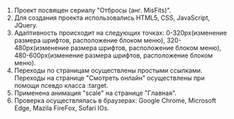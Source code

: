 1. Проект посвящен сериалу "Отбросы (анг. MisFits)".
2. Для создания проекта использовались HTML5, CSS, JavaScript, JQuery.
3. Адаптивность происходит на следующих точках: 0-320px(изменение размера шрифтов, расположение блоком меню), 320-480px(изменение размера шрифтов, расположение блоком меню), 480-600px(изменение размера шрифтов, расположение блоком меню).
4. Переходы по страницам осуществлены простыми ссылками. Переходы на странице "Смотреть онлайн" осуществлены при помощи псевдо класса :target.
5. Применена анимация "scale" на странице "Главная".
6. Проверка осуществлялась в браузерах: Google Chrome, Microsoft Edge, Mazila FireFox, Sofari IOs. 
